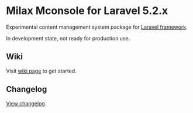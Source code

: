# Milax Mconsole for Laravel 5.2.x

Experimental content management system package for [Laravel framework](https://laravel.com).

In development state, not ready for production use.

## Wiki

Visit [wiki page](https://github.com/misterpaladin/mconsole/wiki) to get started.

## Changelog

[View changelog](https://github.com/misterpaladin/mconsole/blob/master/CHANGELOG.md).